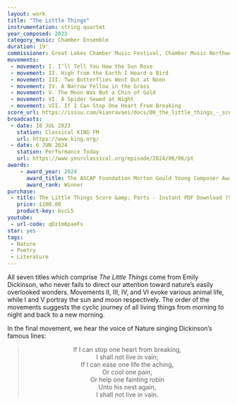 ```yaml
---
layout: work
title: "The Little Things"
instrumentation: string quartet
year_composed: 2023
category_music: Chamber Ensemble
duration: 19'
commissioner: Great Lakes Chamber Music Festival, Chamber Music Northwest, and Seattle Chamber Music Society
movements:
 - movement: I. I’ll Tell You How the Sun Rose
 - movement: II. High from the Earth I Heard a Bird
 - movement: III. Two Butterflies Went Out at Noon
 - movement: IV. A Narrow Fellow in the Grass
 - movement: V. The Moon Was But a Chin of Gold
 - movement: VI. A Spider Sewed at Night
 - movement: VII. If I Can Stop One Heart From Breaking
score_url: https://issuu.com/kianravaei/docs/00_the_little_things_-_score_-_ed_3
broadcasts:
 - date: 18 JUL 2023
   station: Classical KING FM
   url: https://www.king.org/
 - date: 6 JUN 2024
   station: Performance Today
   url: https://www.yourclassical.org/episode/2024/06/06/pt
awards:
    - award_year: 2024
      award_title: The ASCAP Foundation Morton Gould Young Composer Award
      award_rank: Winner
purchase:
 - title: The Little Things Score &amp; Parts - Instant PDF Download (9 x 12)
   price: $100.00
   product-key: bvcL5
youtube:
 - url-code: qDz1m6paeFs
star: yes
tags: 
 - Nature
 - Poetry
 - Literature
---
```


All seven titles which comprise _The Little Things_ come from Emily Dickinson, who never fails to direct our attention toward nature’s easily overlooked wonders. Movements II, III, IV, and VI evoke various animal life, while I and V portray the sun and moon respectively. The order of the movements suggests the cyclic journey of all living things from morning to night and back to a new morning.

In the final movement, we hear the voice of Nature singing Dickinson’s famous lines:

<blockquote>
<div style="text-align: center;">
<p>If I can stop one heart from breaking,<br>
I shall not live in vain;<br>
If I can ease one life the aching,<br>
Or cool one pain,<br>
Or help one fainting robin<br>
Unto his nest again,<br>
I shall not live in vain.<br>
</p>
</div>
</blockquote>
